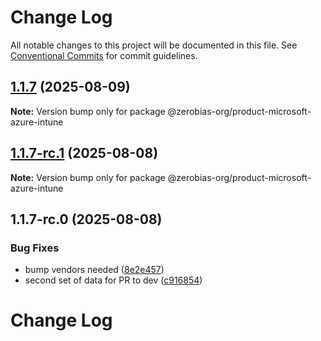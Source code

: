 # Change Log

All notable changes to this project will be documented in this file.
See [Conventional Commits](https://conventionalcommits.org) for commit guidelines.

## [1.1.7](https://github.com/zerobias-org/product/compare/@zerobias-org/product-microsoft-azure-intune@1.1.7-rc.1...@zerobias-org/product-microsoft-azure-intune@1.1.7) (2025-08-09)

**Note:** Version bump only for package @zerobias-org/product-microsoft-azure-intune





## [1.1.7-rc.1](https://github.com/zerobias-org/product/compare/@zerobias-org/product-microsoft-azure-intune@1.1.7-rc.0...@zerobias-org/product-microsoft-azure-intune@1.1.7-rc.1) (2025-08-08)

**Note:** Version bump only for package @zerobias-org/product-microsoft-azure-intune





## 1.1.7-rc.0 (2025-08-08)


### Bug Fixes

* bump vendors needed ([8e2e457](https://github.com/zerobias-org/product/commit/8e2e457e0b5d7141a05e8f2c178bc2854f2b7178))
* second set of data for PR to dev ([c916854](https://github.com/zerobias-org/product/commit/c916854bcf229b1c2042ffdea18472d66a061aaf))





# Change Log
